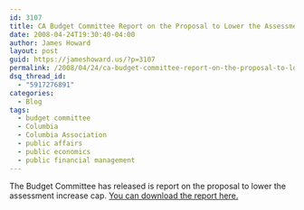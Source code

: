 ```yaml
---
id: 3107
title: CA Budget Committee Report on the Proposal to Lower the Assessment Increase Cap
date: 2008-04-24T19:30:40-04:00
author: James Howard
layout: post
guid: https://jameshoward.us/?p=3107
permalink: /2008/04/24/ca-budget-committee-report-on-the-proposal-to-lower-the-assessment-increase-cap/
dsq_thread_id:
  - "5917276891"
categories:
  - Blog
tags:
  - budget committee
  - Columbia
  - Columbia Association
  - public affairs
  - public economics
  - public financial management
---
```

The Budget Committee has released is report on the proposal to lower the assessment increase cap.  <a href="https://jameshoward.us/wp-content/uploads/2009/04/cabac-2008-assessments.pdf">You can download the report here.</a>

